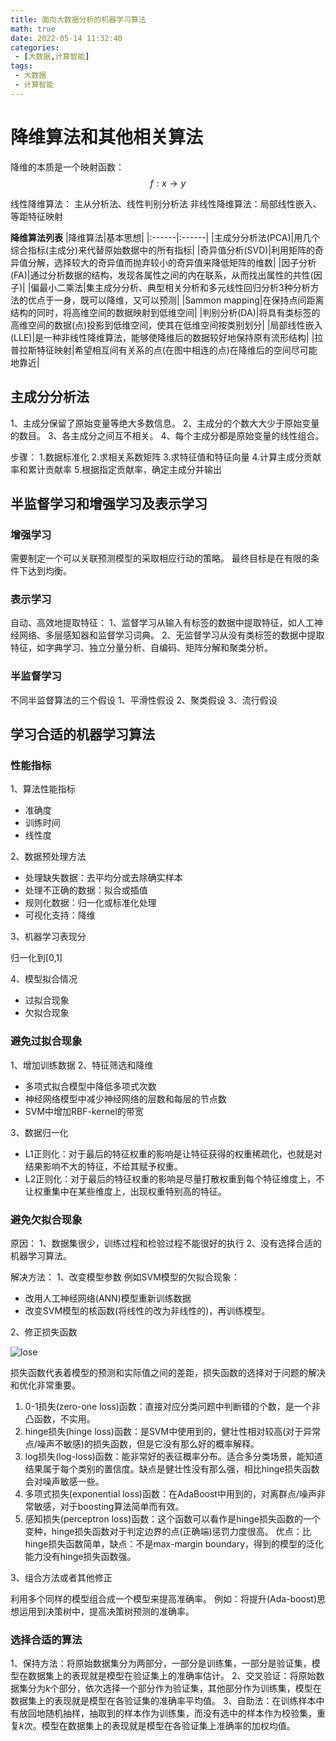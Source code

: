 ```yaml
---
title: 面向大数据分析的机器学习算法
math: true
date: 2022-05-14 11:32:40
categories:
 - [大数据,计算智能]
tags: 
 - 大数据
 - 计算智能
---
```


# 降维算法和其他相关算法

降维的本质是一个映射函数：
$$ f: x \rightarrow y $$

线性降维算法： 主从分析法、线性判别分析法
非线性降维算法：局部线性嵌入、等距特征映射

**降维算法列表**
|降维算法|基本思想|
|:------|:------|
|主成分分析法(PCA)|用几个综合指标(主成分)来代替原始数据中的所有指标|
|奇异值分析(SVD)|利用矩阵的奇异值分解，选择较大的奇异值而抛弃较小的奇异值来降低矩阵的维数|
|因子分析(FA)|通过分析数据的结构，发现各属性之间的内在联系，从而找出属性的共性(因子)|
|偏最小二乘法|集主成分分析、典型相关分析和多元线性回归分析3种分析方法的优点于一身，既可以降维，又可以预测|
|Sammon mapping|在保持点间距离结构的同时，将高维空间的数据映射到低维空间|
|判别分析(DA)|将具有类标签的高维空间的数据(点)投影到低维空间，使其在低维空间按类别划分|
|局部线性嵌入(LLE)|是一种非线性降维算法，能够使降维后的数据较好地保持原有流形结构|
|拉普拉斯特征映射|希望相互间有关系的点(在图中相连的点)在降维后的空间尽可能地靠近|

## 主成分分析法

1、主成分保留了原始变量等绝大多数信息。
2、主成分的个数大大少于原始变量的数目。
3、各主成分之间互不相关。
4、每个主成分都是原始变量的线性组合。

步骤：
1.数据标准化
2.求相关系数矩阵
3.求特征值和特征向量
4.计算主成分贡献率和累计贡献率
5.根据指定贡献率，确定主成分并输出

## 半监督学习和增强学习及表示学习

### 增强学习

需要制定一个可以关联预测模型的采取相应行动的策略。
最终目标是在有限的条件下达到均衡。

### 表示学习

自动、高效地提取特征：
1、监督学习从输入有标签的数据中提取特征，如人工神经网络、多层感知器和监督学习词典。
2、无监督学习从没有类标签的数据中提取特征，如字典学习、独立分量分析、自编码、矩阵分解和聚类分析。

### 半监督学习

不同半监督算法的三个假设
1、平滑性假设
2、聚类假设
3、流行假设

## 学习合适的机器学习算法

### 性能指标

1、算法性能指标
- 准确度
- 训练时间
- 线性度

2、数据预处理方法
- 处理缺失数据：去平均分或去除确实样本
- 处理不正确的数据：拟合或插值
- 规则化数据：归一化或标准化处理
- 可视化支持：降维

3、机器学习表现分

归一化到[0,1]

4、模型拟合情况

- 过拟合现象
- 欠拟合现象

### 避免过拟合现象

1、增加训练数据
2、特征筛选和降维
- 多项式拟合模型中降低多项式次数
- 神经网络模型中减少神经网络的层数和每层的节点数
- SVM中增加RBF-kernel的带宽

3、数据归一化
- L1正则化：对于最后的特征权重的影响是让特征获得的权重稀疏化，也就是对结果影响不大的特征，不给其赋予权重。
- L2正则化：对于最后的特征权重的影响是尽量打散权重到每个特征维度上，不让权重集中在某些维度上，出现权重特别高的特征。

### 避免欠拟合现象

原因：
1、数据集很少，训练过程和检验过程不能很好的执行
2、没有选择合适的机器学习算法。

解决方法：
1、改变模型参数
例如SVM模型的欠拟合现象：
- 改用人工神经网络(ANN)模型重新训练数据
- 改变SVM模型的核函数(将线性的改为非线性的)，再训练模型。

2、修正损失函数

![lose](/assets/big-data/cognitive-computing-introduction/loss.jpg)

损失函数代表着模型的预测和实际值之间的差距，损失函数的选择对于问题的解决和优化非常重要。
1) 0-1损失(zero-one loss)函数：直接对应分类问题中判断错的个数，是一个非凸函数，不实用。
2) hinge损失(hinge loss)函数：是SVM中使用到的，健壮性相对较高(对于异常点/噪声不敏感)的损失函数，但是它没有那么好的概率解释。
3) log损失(log-loss)函数：能非常好的表征概率分布。适合多分类场景，能知道结果属于每个类别的置信度。缺点是健壮性没有那么强，相比hinge损失函数会对噪声敏感一些。
4) 多项式损失(exponential loss)函数：在AdaBoost中用到的，对离群点/噪声非常敏感，对于boosting算法简单而有效。
5) 感知损失(perceptron loss)函数：这个函数可以看作是hinge损失函数的一个变种，hinge损失函数对于判定边界的点(正确端)惩罚力度很高。
优点：比hinge损失函数简单，缺点：不是max-margin boundary，得到的模型的泛化能力没有hinge损失函数强。

3、组合方法或者其他修正

利用多个同样的模型组合成一个模型来提高准确率。
例如：将提升(Ada-boost)思想运用到决策树中，提高决策树预测的准确率。

### 选择合适的算法

1、保持方法：将原始数据集分为两部分，一部分是训练集，一部分是验证集，模型在数据集上的表现就是模型在验证集上的准确率估计。
2、交叉验证：将原始数据集分为$k$个部分，依次选择一个部分作为验证集，其他部分作为训练集，模型在数据集上的表现就是模型在各验证集的准确率平均值。
3、自助法：在训练样本中有放回地随机抽样，抽取到的样本作为训练集，而没有选中的样本作为校验集，重复$k$次。模型在数据集上的表现就是模型在各验证集上准确率的加权均值。

